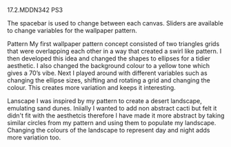 17.2.MDDN342 PS3

The spacebar is used to change between each canvas. Sliders are available to change variables for the wallpaper pattern.

Pattern
My first wallpaper pattern concept consisted of two triangles grids that were overlapping each other in a way that created a swirl like pattern. I then developed this idea and changed the shapes to ellipses for a tidier aesthetic. I also changed the background colour to a yellow tone which gives a 70’s vibe. Next I played around with different variables such as changing the ellipse sizes, shifting and rotating a grid and changing the colour. This creates more variation and keeps it interesting.

Lanscape
I was inspired by my pattern to create a desert landscape, emulating sand dunes. Iniially I wanted to add non abstract cacti but felt it didn't fit with the aesthetcis therefore I have made it more abstract by taking similar circles from my pattern and using them to populate my landscape. Changing the colours of the landscape to represent day and night adds more variation too. 